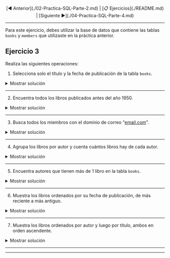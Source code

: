 <div align= "center">[◀️ Anterior](./02-Practica-SQL-Parte-2.md) | [📋 Ejercicios](./README.md) | [Siguiente ▶️](./04-Practica-SQL-Parte-4.md)</div>

---

Para este ejercicio, debes utilizar la base de datos que contiene las tablas `books` y `members` que utilizaste en la práctica anterior.

## Ejercicio 3

Realiza las siguientes operaciones:

1. Selecciona solo el título y la fecha de publicación de la tabla `books`.

<details><summary>Mostrar solución</summary>

```sql
SELECT title, datePublished FROM books;
```
</details>

---

2. Encuentra todos los libros publicados antes del año 1950.
   
<details><summary>Mostrar solución</summary>

```sql
SELECT * FROM books WHERE datePublished < '1950-01-01';
```
</details>

---

3. Busca todos los miembros con el dominio de correo "[email.com](http://email.com)".

<details><summary>Mostrar solución</summary>

```sql
SELECT * FROM members WHERE email LIKE '%@email.com';
```
</details>

---

4. Agrupa los libros por autor y cuenta cuántos libros hay de cada autor.

<details><summary>Mostrar solución</summary>

```sql
SELECT author, COUNT(*) FROM books GROUP BY author;
```
</details>

---

5. Encuentra autores que tienen más de 1 libro en la tabla `books`.

<details><summary>Mostrar solución</summary>

```sql
SELECT author, COUNT(*) FROM books GROUP BY author HAVING COUNT(*) > 1;
```
</details>

---

6. Muestra los libros ordenados por su fecha de publicación, de más reciente a más antiguo.

<details><summary>Mostrar solución</summary>

```sql
SELECT * FROM books ORDER BY datePublished DESC;
```
</details>

---

7. Muestra los libros ordenados por autor y luego por título, ambos en orden ascendente.

<details><summary>Mostrar solución</summary>

```sql
SELECT * FROM books ORDER BY author ASC, title ASC;
```
</details>

---
---
